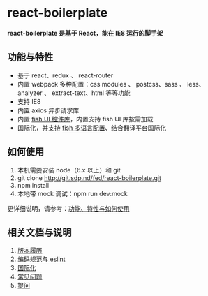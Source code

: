 # react-boilerplate

**react-boilerplate 是基于 React，能在 IE8 运行的脚手架**

## 功能与特性

* 基于 react、redux 、 react-router
* 内置 webpack 多种配置：css modules 、 postcss、sass 、 less、analyzer 、 extract-text、html 等等功能
* 支持 IE8
* 内置 axios 异步请求库
* 内置 [fish UI 控件库](http://fish-docs.sdp.101.com)，内置支持 fish UI 库按需加载
* 国际化，并支持 [fish 多语言配置](http://fish-docs.sdp.101.com/components/locale-provider-cn/)、结合翻译平台国际化

## 如何使用

1. 本机需要安装 node（6.x 以上）和 git
2. git clone http://git.sdp.nd/fed/react-boilerplate.git
3. npm install
4. 本地带 mock 调试：npm run dev:mock

更详细说明，请参考：[功能、特性与如何使用](http://reference.sdp.nd/fed/share/common/react-boilerplate/readme.html)

## 相关文档与说明

1. [版本履历](http://reference.sdp.nd/fed/share/common/react-boilerplate.html)
2. [编码规范与 eslint](http://reference.sdp.nd/fed/share/common/react-boilerplate/eslint.html)
3. [国际化](http://reference.sdp.nd/fed/share/common/react-boilerplate/i18n.html)
4. [常见问题](http://reference.sdp.nd/fed/share/common/react-boilerplate/questions.html)
5. [提问](http://git.sdp.nd/fed/react-boilerplate/issues)
